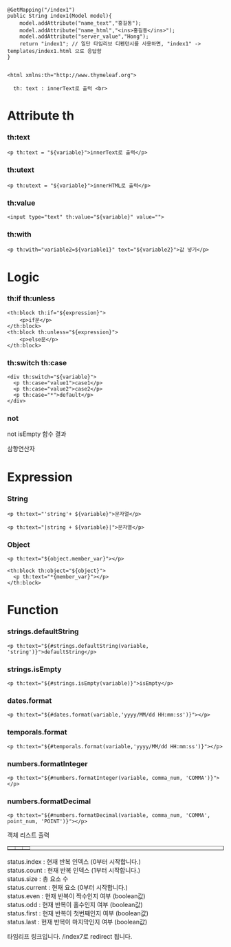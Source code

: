     @GetMapping("/index1")
    public String index1(Model model){
        model.addAttribute("name_text","홍길동");
        model.addAttribute("name_html","<ins>홍길동</ins>");
        model.addAttribute("server_value","Hong");
        return "index1"; // 일단 타임리브 디펜던시를 사용하면, "index1" -> templates/index1.html 으로 응답함
    }


    <html xmlns:th="http://www.thymeleaf.org">

      th: text : innerText로 출력 <br>

# Attribute th

### th:text

```
<p th:text = "${variable}">innerText로 출력</p>
```

### th:utext

```
<p th:utext = "${variable}">innerHTML로 출력</p>
```

### th:value

```
<input type="text" th:value="${variable}" value="">
```

### th:with

```
<p th:with="variable2=${variable1}" text="${variable2}">값 넣기</p>
```

# Logic

### th:if th:unless

```
<th:block th:if="${expression}">
    <p>if문</p>
</th:block>
<th:block th:unless="${expression}">
    <p>else문</p>
</th:block>
```

### th:switch th:case

```
<div th:switch="${variable}">
  <p th:case="value1">case1</p>
  <p th:case="value2">case2</p>
  <p th:case="*">default</p>
</div>
```

### not

<p th:if="${not #strings.isEmpty(address)}" th:text="|address는 empty가 아닙니다.|">not isEmpty 함수 결과</p>

<p th:text="${expression} ? 'true' : 'false'">삼항연산자</p>

# Expression

### String

```
<p th:text="'string'+ ${variable}">문자열</p>
```

```
<p th:text="|string + ${variable}|">문자열</p>
```

### Object

```
<p th:text="${object.member_var}"></p>
```

```
<th:block th:object="${object}">
  <p th:text="*{member_var}"></p>
</th:block>
```

# Function

### strings.defaultString

```
<p th:text="${#strings.defaultString(variable, 'string')}">defaultString</p>
```

### strings.isEmpty

```
<p th:text="${#strings.isEmpty(variable)}">isEmpty</p>
```

### dates.format

```
<p th:text="${#dates.format(variable,'yyyy/MM/dd HH:mm:ss')}"></p>
```

### temporals.format

```
<p th:text="${#temporals.format(variable,'yyyy/MM/dd HH:mm:ss')}"></p>
```

### numbers.formatInteger

```
<p th:text="${#numbers.formatInteger(variable, comma_num, 'COMMA')}"></p>
```

### numbers.formatDecimal

```
<p th:text="${#numbers.formatDecimal(variable, comma_num, 'COMMA', point_num, 'POINT')}"></p>
```

객체 리스트 출력 <br>

  <table border="1">
    <tr th:each="member, status: ${list}">
      <td><span th:text="${status.count}"></span></td>
      <td><span th:text="${member.username}"></span></td>
      <td><span th:text="${member.password}"></span></td>
    </tr>
  </table>

status.index : 현재 반복 인덱스 (0부터 시작합니다.)<br>
status.count : 현재 반복 인덱스 (1부터 시작합니다.)<br>
status.size : 총 요소 수<br>
status.current : 현재 요소 (0부터 시작합니다.)<br>
status.even : 현재 반복이 짝수인지 여부 (boolean값)<br>
status.odd : 현재 반복이 홀수인지 여부 (boolean값)<br>
status.first : 현재 반복이 첫번째인지 여부 (boolean값)<br>
status.last : 현재 반복이 마지막인지 여부 (boolean값)<br>

<a th:href="@{ index7 }">타임리프 링크입니다. /index7로 redirect 됩니다.</a>
